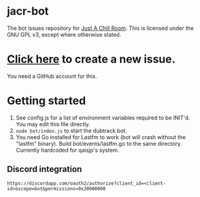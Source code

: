 # jacr-bot
The bot issues repository for [Just A Chill Room](http://just-a-chill-room.net). This is licensed under the GNU GPL v3, except where otherwise stated.

# [Click here](https://github.com/chillroom/jacr-bot/issues/new) to create a new issue.
You need a GitHub account for this.

# Getting started
1. See config.js for a list of environment variables required to be INIT'd. You may edit this file directly.
2. `node bot/index.js` to start the dubtrack bot.
3. You need Go installed for Lastfm to work (bot will crash without the "lastfm" binary). Build bot/events/lastfm.go to the same directory. Currently hardcoded for qaisjp's system.

## Discord integration

```
https://discordapp.com/oauth2/authorize?client_id=<client-id>&scope=bot&permissions=0x20000000
```
